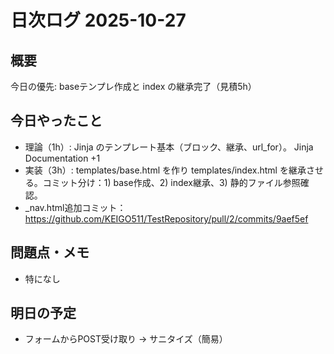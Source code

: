 # 日次ログ 2025-10-27

## 概要
今日の優先: baseテンプレ作成と index の継承完了（見積5h）

## 今日やったこと
- 理論（1h）: Jinja のテンプレート基本（ブロック、継承、url_for）。 Jinja Documentation +1
- 実装（3h）: templates/base.html を作り templates/index.html を継承させる。コミット分け：1) base作成、2) index継承、3) 静的ファイル参照確認。
- _nav.html追加コミット：https://github.com/KEIGO511/TestRepository/pull/2/commits/9aef5ef

## 問題点・メモ
- 特になし 

## 明日の予定
- フォームからPOST受け取り → サニタイズ（簡易）
